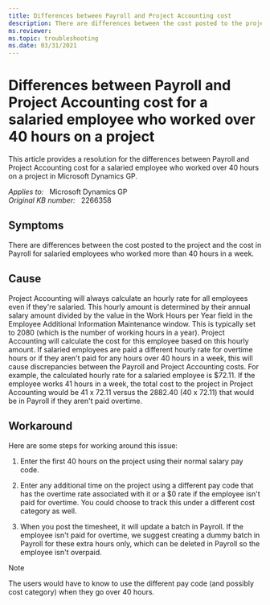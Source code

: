 ```yaml
---
title: Differences between Payroll and Project Accounting cost
description: There are differences between the cost posted to the project and the cost in Payroll for salaried employees who worked more than 40 hours in a week. Provides a resolution.
ms.reviewer: 
ms.topic: troubleshooting
ms.date: 03/31/2021
---
```

# Differences between Payroll and Project Accounting cost for a salaried employee who worked over 40 hours on a project

This article provides a resolution for the differences between Payroll and Project Accounting cost for a salaried employee who worked over 40 hours on a project in Microsoft Dynamics GP.

_Applies to:_ &nbsp; Microsoft Dynamics GP  
_Original KB number:_ &nbsp; 2266358

## Symptoms

There are differences between the cost posted to the project and the cost in Payroll for salaried employees who worked more than 40 hours in a week.

## Cause

Project Accounting will always calculate an hourly rate for all employees even if they're salaried. This hourly amount is determined by their annual salary amount divided by the value in the Work Hours per Year field in the Employee Additional Information Maintenance window. This is typically set to 2080 (which is the number of working hours in a year). Project Accounting will calculate the cost for this employee based on this hourly amount. If salaried employees are paid a different hourly rate for overtime hours or if they aren't paid for any hours over 40 hours in a week, this will cause discrepancies between the Payroll and Project Accounting costs. For example, the calculated hourly rate for a salaried employee is $72.11. If the employee works 41 hours in a week, the total cost to the project in Project Accounting would be 41 x 72.11 versus the 2882.40 (40 x 72.11) that would be in Payroll if they aren't paid overtime.

## Workaround

Here are some steps for working around this issue:

1. Enter the first 40 hours on the project using their normal salary pay code.

2. Enter any additional time on the project using a different pay code that has the overtime rate associated with it or a $0 rate if the employee isn't paid for overtime. You could choose to track this under a different cost category as well.

3. When you post the timesheet, it will update a batch in Payroll. If the employee isn't paid for overtime, we suggest creating a dummy batch in Payroll for these extra hours only, which can be deleted in Payroll so the employee isn't overpaid.

> [!NOTE]
> The users would have to know to use the different pay code (and possibly cost category) when they go over 40 hours.
